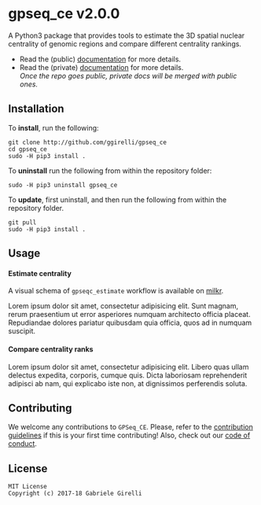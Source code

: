 gpseq_ce v2.0.0
===

A Python3 package that provides tools to estimate the 3D spatial nuclear centrality of genomic regions and compare different centrality rankings.

* Read the (public) [documentation](https://ggirelli.github.io/gpseq_ce/) for more details.
* Read the (private) [documentation](https://github.com/ggirelli/gpseq_ce/wiki) for more details.  
*Once the repo goes public, private docs will be merged with public ones.*

Installation
---

To **install**, run the following:

```
git clone http://github.com/ggirelli/gpseq_ce
cd gpseq_ce
sudo -H pip3 install .
```

To **uninstall** run the following from within the repository folder:

```
sudo -H pip3 uninstall gpseq_ce
```

To **update**, first uninstall, and then run the following from within the repository folder.

```
git pull
sudo -H pip3 install .
```

Usage
---

#### Estimate centrality

A visual schema of `gpseqc_estimate` workflow is available on [milkr](https://milkr.io/ggirelli/GPSeq-centrality-estimate).

Lorem ipsum dolor sit amet, consectetur adipisicing elit. Sunt magnam, rerum praesentium ut error asperiores numquam architecto officia placeat. Repudiandae dolores pariatur quibusdam quia officia, quos ad in numquam suscipit.

#### Compare centrality ranks

Lorem ipsum dolor sit amet, consectetur adipisicing elit. Libero quas ullam delectus expedita, corporis, cumque quis. Dicta laboriosam reprehenderit adipisci ab nam, qui explicabo iste non, at dignissimos perferendis soluta.

Contributing
---

We welcome any contributions to `GPSeq_CE`. Please, refer to the [contribution guidelines](https://ggirelli.github.io/gpseq_ce/contributing) if this is your first time contributing! Also, check out our [code of conduct](https://ggirelli.github.io/gpseq_ce/code_of_conduct).

License
---

```
MIT License
Copyright (c) 2017-18 Gabriele Girelli
```
